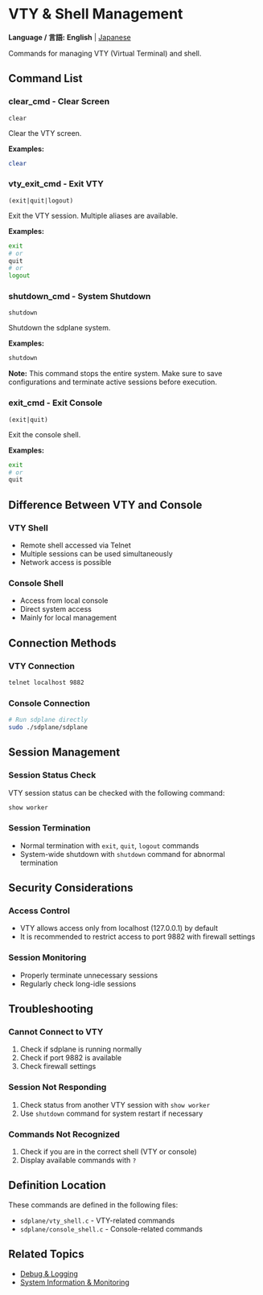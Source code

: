 # VTY & Shell Management

**Language / 言語:** **English** | [Japanese](ja/vty-shell.md)

Commands for managing VTY (Virtual Terminal) and shell.

## Command List

### clear_cmd - Clear Screen
```
clear
```

Clear the VTY screen.

**Examples:**
```bash
clear
```

### vty_exit_cmd - Exit VTY
```
(exit|quit|logout)
```

Exit the VTY session. Multiple aliases are available.

**Examples:**
```bash
exit
# or
quit
# or
logout
```

### shutdown_cmd - System Shutdown
```
shutdown
```

Shutdown the sdplane system.

**Examples:**
```bash
shutdown
```

**Note:** This command stops the entire system. Make sure to save configurations and terminate active sessions before execution.

### exit_cmd - Exit Console
```
(exit|quit)
```

Exit the console shell.

**Examples:**
```bash
exit
# or
quit
```

## Difference Between VTY and Console

### VTY Shell
- Remote shell accessed via Telnet
- Multiple sessions can be used simultaneously
- Network access is possible

### Console Shell
- Access from local console
- Direct system access
- Mainly for local management

## Connection Methods

### VTY Connection
```bash
telnet localhost 9882
```

### Console Connection
```bash
# Run sdplane directly
sudo ./sdplane/sdplane
```

## Session Management

### Session Status Check
VTY session status can be checked with the following command:
```bash
show worker
```

### Session Termination
- Normal termination with `exit`, `quit`, `logout` commands
- System-wide shutdown with `shutdown` command for abnormal termination

## Security Considerations

### Access Control
- VTY allows access only from localhost (127.0.0.1) by default
- It is recommended to restrict access to port 9882 with firewall settings

### Session Monitoring
- Properly terminate unnecessary sessions
- Regularly check long-idle sessions

## Troubleshooting

### Cannot Connect to VTY
1. Check if sdplane is running normally
2. Check if port 9882 is available
3. Check firewall settings

### Session Not Responding
1. Check status from another VTY session with `show worker`
2. Use `shutdown` command for system restart if necessary

### Commands Not Recognized
1. Check if you are in the correct shell (VTY or console)
2. Display available commands with `?`

## Definition Location

These commands are defined in the following files:
- `sdplane/vty_shell.c` - VTY-related commands
- `sdplane/console_shell.c` - Console-related commands

## Related Topics

- [Debug & Logging](debug-logging.md)
- [System Information & Monitoring](system-monitoring.md)
